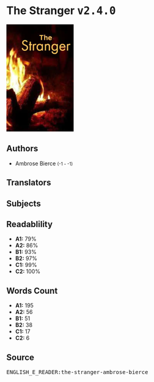 # The Stranger <kbd>v2.4.0</kbd>

![](./cover.medium.jpg "")

## Authors


 - Ambrose Bierce <small>(-1 - -1)</small>

## Translators



## Subjects



## Readablility


 - **A1:** 79%
 - **A2:** 86%
 - **B1:** 93%
 - **B2:** 97%
 - **C1:** 99%
 - **C2:** 100%

## Words Count


 - **A1:** 195
 - **A2:** 56
 - **B1:** 51
 - **B2:** 38
 - **C1:** 17
 - **C2:** 6

## Source


<kbd>ENGLISH_E_READER:the-stranger-ambrose-bierce</kbd>
